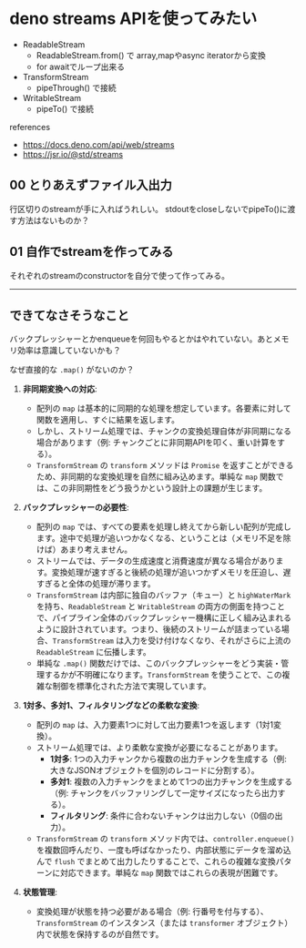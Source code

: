 # deno streams APIを使ってみたい

- ReadableStream
  - ReadableStream.from() で array,mapやasync iteratorから変換
  - for awaitでループ出来る
- TransformStream
  - pipeThrough() で接続
- WritableStream
  - pipeTo() で接続

references

- https://docs.deno.com/api/web/streams
- https://jsr.io/@std/streams


## 00 とりあえずファイル入出力

行区切りのstreamが手に入ればうれしい。
stdoutをcloseしないでpipeTo()に渡す方法はないものか？

## 01 自作でstreamを作ってみる

それぞれのstreamのconstructorを自分で使って作ってみる。

----------------------------------------

## できてなさそうなこと

バックプレッシャーとかenqueueを何回もやるとかはやれていない。あとメモリ効率は意識していないかも？

なぜ直接的な `.map()` がないのか？

1.  **非同期変換への対応**:
    *   配列の `map` は基本的に同期的な処理を想定しています。各要素に対して関数を適用し、すぐに結果を返します。
    *   しかし、ストリーム処理では、チャンクの変換処理自体が非同期になる場合があります（例: チャンクごとに非同期APIを叩く、重い計算をする）。
    *   `TransformStream` の `transform` メソッドは `Promise` を返すことができるため、非同期的な変換処理を自然に組み込めます。単純な `map` 関数では、この非同期性をどう扱うかという設計上の課題が生じます。

2.  **バックプレッシャーの必要性**:
    *   配列の `map` では、すべての要素を処理し終えてから新しい配列が完成します。途中で処理が追いつかなくなる、ということは（メモリ不足を除けば）あまり考えません。
    *   ストリームでは、データの生成速度と消費速度が異なる場合があります。変換処理が速すぎると後続の処理が追いつかずメモリを圧迫し、遅すぎると全体の処理が滞ります。
    *   `TransformStream` は内部に独自のバッファ（キュー）と `highWaterMark` を持ち、`ReadableStream` と `WritableStream` の両方の側面を持つことで、パイプライン全体のバックプレッシャー機構に正しく組み込まれるように設計されています。つまり、後続のストリームが詰まっている場合、`TransformStream` は入力を受け付けなくなり、それがさらに上流の `ReadableStream` に伝播します。
    *   単純な `.map()` 関数だけでは、このバックプレッシャーをどう実装・管理するかが不明確になります。`TransformStream` を使うことで、この複雑な制御を標準化された方法で実現しています。

3.  **1対多、多対1、フィルタリングなどの柔軟な変換**:
    *   配列の `map` は、入力要素1つに対して出力要素1つを返します（1対1変換）。
    *   ストリーム処理では、より柔軟な変換が必要になることがあります。
        *   **1対多**: 1つの入力チャンクから複数の出力チャンクを生成する（例: 大きなJSONオブジェクトを個別のレコードに分割する）。
        *   **多対1**: 複数の入力チャンクをまとめて1つの出力チャンクを生成する（例: チャンクをバッファリングして一定サイズになったら出力する）。
        *   **フィルタリング**: 条件に合わないチャンクは出力しない（0個の出力）。
    *   `TransformStream` の `transform` メソッド内では、`controller.enqueue()` を複数回呼んだり、一度も呼ばなかったり、内部状態にデータを溜め込んで `flush` でまとめて出力したりすることで、これらの複雑な変換パターンに対応できます。単純な `map` 関数ではこれらの表現が困難です。

4.  **状態管理**:
    *   変換処理が状態を持つ必要がある場合（例: 行番号を付与する）、`TransformStream` のインスタンス（または `transformer` オブジェクト）内で状態を保持するのが自然です。
